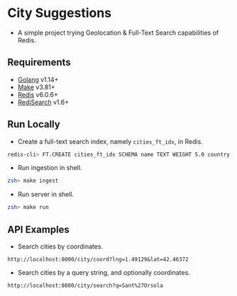 # City Suggestions

- A simple project trying Geolocation & Full-Text Search capabilities of Redis.

## Requirements

- [Golang](https://golang.org/) v1.14+
- [Make](https://www.gnu.org/software/make/) v3.81+
- [Redis](https://redis.io/) v6.0.6+
- [RediSearch](https://oss.redislabs.com/redisearch/) v1.6+

## Run Locally

- Create a full-text search index, namely `cities_ft_idx`, in Redis.

```bash
redis-cli> FT.CREATE cities_ft_idx SCHEMA name TEXT WEIGHT 5.0 country TEXT WEIGHT 1.0
```

- Run ingestion in shell.

```bash
zsh> make ingest
```

- Run server in shell.

```bash
zsh> make run
```

## API Examples

- Search cities by coordinates.

```
http://localhost:8000/city/coord?lng=1.49129&lat=42.46372
```

- Search cities by a query string, and optionally coordinates.

```
http://localhost:8000/city/search?q=Sant%27Orsola
```

